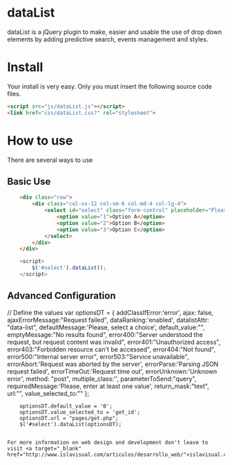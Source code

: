 # dataList
dataList is a jQuery plugin to make, easier and usable the use of drop down elements by adding predictive search, events management and styles.

Install
=======
Your install is very easy. Only you must insert the following source code files.
```html
<script src="js/dataList.js"></script>
<link href="css/dataList.css?" rel="stylesheet">
```

How to use
==========
There are several ways to use

Basic Use
---------
```html
    <div class="row">
        <div class="col-xs-12 col-sm-6 col-md-4 col-lg-4">
            <select id="select" class="form-control" placeholder="Please, enter a choice">
                <option value="1">Option A</option>
                <option value="2">Option B</option>
                <option value="3">Option C</option>
            </select>
        </div>
    </div>
```
```javascript
    <script>
        $('#select').dataList();
    </script>
```

Advanced Configuration
----------------------
// Define the values
var optionsDT = {
        addClassIfError:'error',
        ajax: false,
        ajaxErrorMessage:"Request failed",
        dataRanking:'enabled',
        datalistAttr: "data-list",
        defaultMessage:'Please, select a choice',
        default_value:"",
        emptyMessage:"No results found",
        error400:"Server understood the request, but request content was invalid",
        error401:"Unauthorized access",
        error403:"Forbidden resource can\'t be accessed",
        error404:"Not found",
        error500:"Internal server error",
        error503:"Service unavailable",
        errorAbort:'Request was aborted by the server',
        errorParse:'Parsing JSON request failed',
        errorTimeOut:'Request time out',
        errorUnknown:'Unknown error',
        method: "post",
        multiple_class:'',
        parameterToSend:"query",
        requiredMessage:'Please, enter at least one value',
        return_mask:"text",
        url:"",
        value_selected_to:""
    };
    
        optionsDT.default_value = '0';
        optionsDT.value_selected_to = 'get_id';
        optionsDT.url = "pages/get.php";
        $('#select').dataList(optionsDT);
```

For more information on web design and development don't leave to visit <a target="_blank"  href="http://www.islavisual.com/articulos/desarrollo_web/">islavisual.com</a>.
